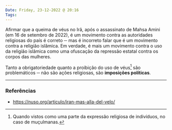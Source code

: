```yaml
---
Date: Friday, 23-12-2022 @ 20:16
Tags: 
---
```

Afirmar que a queima de véus no Irã, após o assassinato de Mahsa Amini (em 16 de setembro de 2022), é um movimento contra as autoridades religiosas do país é correto ─ mas é incorreto falar que é um movimento contra a religião islâmica. Em verdade, é mais um movimento contra o uso da religião islâmica como uma ofuscação da repressão estatal contra os corpos das mulheres. 

Tanto a obrigatoriedade quanto a proibição do uso de véus[^1] são problemáticos ─ não são ações religiosas, são **imposições políticas**. 

---
### Referências
- https://nuso.org/articulo/iran-mas-alla-del-velo/

[^1]: Quando vistos como uma parte da expressão religiosa de indivíduos, no caso de muçulmanas.